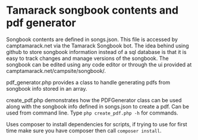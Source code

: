 # Tamarack songbook contents and pdf generator

Songbook contents are defined in songs.json. This file is accessed by camptamarack.net via the Tamarack Songbook bot. The idea behind using github to store songbook information instead of a sql database is that it is easy to track changes and manage versions of the songbook. The songbook can be edited using any code editor or through the ui provided at camptamarack.net/campsite/songbook/.

pdf_generator.php provides a class to handle generating pdfs from songbook info stored in an array.

create_pdf.php demonstrates how the PDFGenerator class can be used along with the songbook info defined in songs.json to create a pdf. Can be used from command line. Type `php create_pdf.php -h` for commands.

Uses composer to install dependencies for scripts, if trying to use for first time make sure you have composer then call `composer install`.